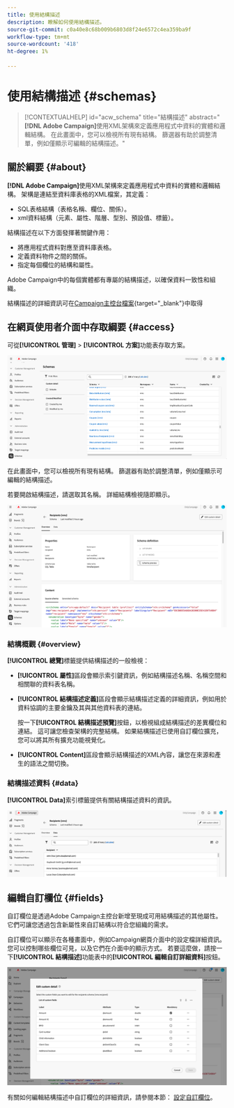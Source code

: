 ```yaml
---
title: 使用結構描述
description: 瞭解如何使用結構描述。
source-git-commit: c0a40e8c68b009b6803d8f24e6572c4ea359ba9f
workflow-type: tm+mt
source-wordcount: '418'
ht-degree: 1%

---
```


# 使用結構描述 {#schemas}

>[!CONTEXTUALHELP]
>id="acw_schema"
>title="結構描述"
>abstract="**[!DNL Adobe Campaign]**&#x200B;使用XML架構來定義應用程式中資料的實體和邏輯結構。 在此畫面中，您可以檢視所有現有結構。 篩選器有助於調整清單，例如僅顯示可編輯的結構描述。"

## 關於綱要 {#about}

**[!DNL Adobe Campaign]**&#x200B;使用XML架構來定義應用程式中資料的實體和邏輯結構。 架構是連結至資料庫表格的XML檔案，其定義：

* SQL表格結構（表格名稱、欄位、關係）。
* xml資料結構（元素、屬性、階層、型別、預設值、標籤）。

結構描述在以下方面發揮著關鍵作用：

* 將應用程式資料對應至資料庫表格。
* 定義資料物件之間的關係。
* 指定每個欄位的結構和屬性。

Adobe Campaign中的每個實體都有專屬的結構描述，以確保資料一致性和組織。

結構描述的詳細資訊可在[Campaign主控台檔案](https://experienceleague.adobe.com/en/docs/campaign/campaign-v8/developer/shemas-forms/schemas){target="_blank"}中取得

## 在網頁使用者介面中存取綱要 {#access}

可從&#x200B;**[!UICONTROL 管理]** > **[!UICONTROL 方案]**&#x200B;功能表存取方案。

![](assets/schemas-list.png)

在此畫面中，您可以檢視所有現有結構。 篩選器有助於調整清單，例如僅顯示可編輯的結構描述。

若要開啟結構描述，請選取其名稱。 詳細結構檢視隨即顯示。

![](assets/schema-details.png)

### 結構概觀 {#overview}

**[!UICONTROL 總覽]**&#x200B;標籤提供結構描述的一般檢視：

* **[!UICONTROL 屬性]**&#x200B;區段會顯示索引鍵資訊，例如結構描述名稱、名稱空間和相關聯的資料表名稱。

* **[!UICONTROL 結構描述定義]**&#x200B;區段會顯示結構描述定義的詳細資訊，例如用於資料協調的主要金鑰及其與其他資料表的連結。

  按一下&#x200B;**[!UICONTROL 結構描述預覽]**&#x200B;按鈕，以檢視組成結構描述的差異欄位和連結。 這可讓您檢查架構的完整結構。 如果結構描述已使用自訂欄位擴充，您可以將其所有擴充功能視覺化。

* **[!UICONTROL Content]**&#x200B;區段會顯示結構描述的XML內容，讓您在來源和產生的語法之間切換。

### 結構描述資料 {#data}

**[!UICONTROL Data]**&#x200B;索引標籤提供有關結構描述資料的資訊。

![](assets/schemas-data.png)

## 編輯自訂欄位 {#fields}

自訂欄位是透過Adobe Campaign主控台新增至現成可用結構描述的其他屬性。 它們可讓您透過包含新屬性來自訂結構以符合您組織的需求。

自訂欄位可以顯示在各種畫面中，例如Campaign網頁介面中的設定檔詳細資訊。 您可以控制哪些欄位可見，以及它們在介面中的顯示方式。 若要這麼做，請按一下&#x200B;**[!UICONTROL 結構描述]**&#x200B;功能表中的&#x200B;**[!UICONTROL 編輯自訂詳細資料]**&#x200B;按鈕。

![](assets/schemas-custom.png)

有關如何編輯結構描述中自訂欄位的詳細資訊，請參閱本節： [設定自訂欄位](../administration/custom-fields.md)。
